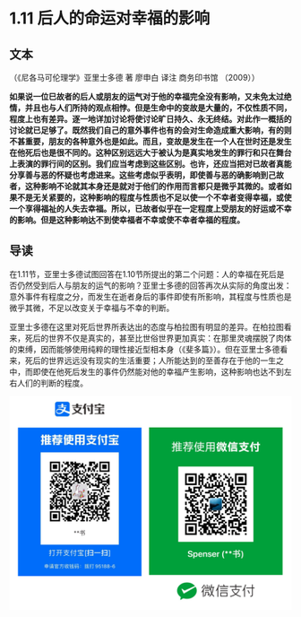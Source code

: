 # 1.11 后人的命运对幸福的影响

## **文本**

（《尼各马可伦理学》亚里士多德 著 廖申白 译注 商务印书馆 （2009））

**如果说一位巳故者的后人或朋友的运气对于他的幸福完全没有影响，又未免太过绝情，并且也与人们所持的观点相悖。但是生命中的变故是大量的，不仅性质不同，程度上也有差异。逐一地详加讨论将使讨论旷日持久、永无终结。对此作一概括的讨论就已足够了。既然我们自己的意外事件也有的会对生命造成重大影响，有的则不甚重要，朋友的各种意外也是如此。而且，变故是发生在一个人在世时还是发生在他死后也是很不同的。这种区别远远大于被认为是真实地发生的罪行和只在舞台上表演的罪行间的区别。我们应当考虑到这些区别。也许，还应当把对已故者真能分享善与恶的怀疑也考虑进来。这些考虑似乎表明，即使善与恶的确影响到己故者，这种影响不论就其本身还是就对于他们的作用而言都只是微乎其微的。或者如果不是无关紧要的，这种影响的程度与性质也不足以使一个不幸者变得幸福，或使一个享得福祉的人失去幸福。所以，已故者似乎在一定程度上受朋友的好运或不幸的影响。但是这种影响达不到使幸福者不幸或使不幸者幸福的程度。**

## 导读

在1.11节，亚里士多德试图回答在1.10节所提出的第二个问题：人的幸福在死后是否仍然受到后人与朋友的运气的影响？亚里士多德的回答再次从实际的角度出发：意外事件有程度之分，而发生在逝者身后的事件即使有所影响，其程度与性质也是微乎其微，不足以改变关于幸福与不幸的判断。

亚里士多德在这里对死后世界所表达出的态度与柏拉图有明显的差异。在柏拉图看来，死后的世界不仅是真实的，甚至比世俗世界更加真实：在那里灵魂摆脱了肉体的束缚，因而能够使用纯粹的理性接近型相本身（《斐多篇》）。但在亚里士多德看来，死后的世界远远没有现实的生活重要；人所能达到的至善存在于他的一生之中，而即使在他死后发生的事件仍然能对他的幸福产生影响，这种影响也达不到左右人们的判断的程度。

![](.gitbook/assets/screen-shot-2021-06-10-at-7.41.22-pm.png)

